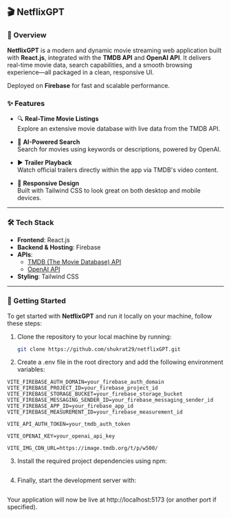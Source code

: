 ## 🎬 NetflixGPT

### 🚀 Overview

**NetflixGPT** is a modern and dynamic movie streaming web application built with **React.js**, integrated with the **TMDB API** and **OpenAI API**. It delivers real-time movie data, search capabilities, and a smooth browsing experience—all packaged in a clean, responsive UI.

Deployed on **Firebase** for fast and scalable performance.

### ✨ Features

- 🔍 **Real-Time Movie Listings**  
  Explore an extensive movie database with live data from the TMDB API.

- 💬 **AI-Powered Search**  
  Search for movies using keywords or descriptions, powered by OpenAI.

- ▶️ **Trailer Playback**  
  Watch official trailers directly within the app via TMDB's video content.

- 📱 **Responsive Design**  
  Built with Tailwind CSS to look great on both desktop and mobile devices.

---

### 🛠️ Tech Stack

- **Frontend**: React.js
- **Backend & Hosting**: Firebase
- **APIs**:
  - [TMDB (The Movie Database) API](https://www.themoviedb.org/documentation/api)
  - [OpenAI API](https://platform.openai.com/docs)
- **Styling**: Tailwind CSS

---

### 🧰 Getting Started

To get started with **NetflixGPT** and run it locally on your machine, follow these steps:

1. Clone the repository to your local machine by running:
   ```bash
   git clone https://github.com/shukrat29/netflixGPT.git
   ```
2. Create a .env file in the root directory and add the following environment variables:

```VITE_FIREBASE_API_KEY=your_firebase_api_key
VITE_FIREBASE_AUTH_DOMAIN=your_firebase_auth_domain
VITE_FIREBASE_PROJECT_ID=your_firebase_project_id
VITE_FIREBASE_STORAGE_BUCKET=your_firebase_storage_bucket
VITE_FIREBASE_MESSAGING_SENDER_ID=your_firebase_messaging_sender_id
VITE_FIREBASE_APP_ID=your_firebase_app_id
VITE_FIREBASE_MEASUREMENT_ID=your_firebase_measurement_id

VITE_API_AUTH_TOKEN=your_tmdb_auth_token

VITE_OPENAI_KEY=your_openai_api_key

VITE_IMG_CDN_URL=https://image.tmdb.org/t/p/w500/
```

3. Install the required project dependencies using npm:

```npm install

```

4. Finally, start the development server with:

```npm run dev

```

Your application will now be live at http://localhost:5173 (or another port if specified).
